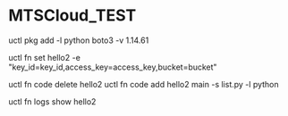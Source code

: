 # MTSCloud_TEST
uctl pkg add -l python boto3 -v 1.14.61

uctl fn set hello2 -e "key_id=key_id,access_key=access_key,bucket=bucket"

uctl fn code delete hello2 
uctl fn code add hello2 main -s list.py -l python

uctl fn logs show hello2
